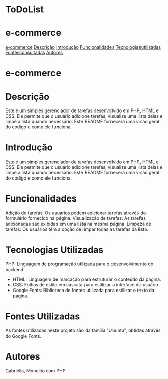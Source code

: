 # ToDoList

# e-commerce
[e-commerce](#e-commerce-1)
[Descrição](#descri%C3%A7%C3%A3o)
[Introdução](#introdu%C3%A7%C3%A3o)
[Funcionalidades](#funcionalidades)
[Tecnologiasutilizadas](#tecnologias-utilizadas) 
[Fontesconsultadas](#fontes-utilizadas)
[Autores](#autores)

# e-commerce
# Descrição
Este é um simples gerenciador de tarefas desenvolvido em PHP, HTML e CSS. Ele permite que o usuário adicione tarefas, visualize uma lista delas e limpe a lista quando necessário. Este README fornecerá uma visão geral do código e como ele funciona.
# Introdução
Este é um simples gerenciador de tarefas desenvolvido em PHP, HTML e CSS. Ele permite que o usuário adicione tarefas, visualize uma lista delas e limpe a lista quando necessário. Este README fornecerá uma visão geral do código e como ele funciona.
# Funcionalidades
Adição de tarefas: Os usuários podem adicionar tarefas através do formulário fornecido na página.
Visualização de tarefas: As tarefas adicionadas são exibidas em uma lista na mesma página.
Limpeza de tarefas: Os usuários têm a opção de limpar todas as tarefas da lista.
# Tecnologias Utilizadas
PHP: Linguagem de programação utilizada para o desenvolvimento do backend.
- HTML: Linguagem de marcação para estruturar o conteúdo da página.
- CSS: Folhas de estilo em cascata para estilizar a interface do usuário.
- Google Fonts: Biblioteca de fontes utilizada para estilizar o texto da página.

# Fontes Utilizadas
As fontes utilizadas neste projeto são da família "Ubuntu", obtidas através do Google Fonts.
# Autores
Gabriella, Monolito com PHP
